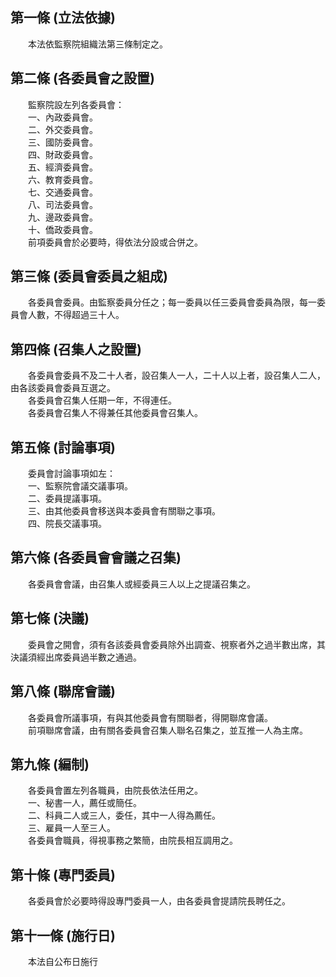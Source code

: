 第一條 (立法依據)
-----------------
　　本法依監察院組織法第三條制定之。  


第二條 (各委員會之設置)
-----------------------
　　監察院設左列各委員會：  
　　一、內政委員會。  
　　二、外交委員會。  
　　三、國防委員會。  
　　四、財政委員會。  
　　五、經濟委員會。  
　　六、教育委員會。  
　　七、交通委員會。  
　　八、司法委員會。  
　　九、邊政委員會。  
　　十、僑政委員會。  
　　前項委員會於必要時，得依法分設或合併之。  


第三條 (委員會委員之組成)
-------------------------
　　各委員會委員。由監察委員分任之；每一委員以任三委員會委員為限，每一委員會人數，不得超過三十人。  


第四條 (召集人之設置)
---------------------
　　各委員會委員不及二十人者，設召集人一人，二十人以上者，設召集人二人，由各該委員會委員互選之。  
　　各委員會召集人任期一年，不得連任。  
　　各委員會召集人不得兼任其他委員會召集人。  


第五條 (討論事項)
-----------------
　　委員會討論事項如左：  
　　一、監察院會議交議事項。  
　　二、委員提議事項。  
　　三、由其他委員會移送與本委員會有關聯之事項。  
　　四、院長交議事項。  


第六條 (各委員會會議之召集)
---------------------------
　　各委員會會議，由召集人或經委員三人以上之提議召集之。  


第七條 (決議)
-------------
　　委員會之開會，須有各該委員會委員除外出調查、視察者外之過半數出席，其決議須經出席委員過半數之通過。  


第八條 (聯席會議)
-----------------
　　各委員會所議事項，有與其他委員會有關聯者，得開聯席會議。  
　　前項聯席會議，由有關各委員會召集人聯名召集之，並互推一人為主席。  


第九條 (編制)
-------------
　　各委員會置左列各職員，由院長依法任用之。  
　　一、秘書一人，薦任或簡任。  
　　二、科員二人或三人，委任，其中一人得為薦任。  
　　三、雇員一人至三人。  
　　各委員會職員，得視事務之繁簡，由院長相互調用之。  


第十條 (專門委員)
-----------------
　　各委員會於必要時得設專門委員一人，由各委員會提請院長聘任之。  


第十一條 (施行日)
-----------------
　　本法自公布日施行